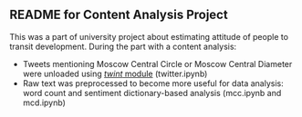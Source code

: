 ## README for Content Analysis Project
This was a part of university project about estimating attitude of people to transit development.
During the part with a content analysis:
- Tweets mentioning Moscow Central Circle or Moscow Central Diameter were unloaded using [<i>twint</i> module](https://github.com/twintproject/twint) (twitter.ipynb)
- Raw text was preprocessed to become more useful for data analysis: word count and sentiment dictionary-based analysis (mcc.ipynb and mcd.ipynb)
